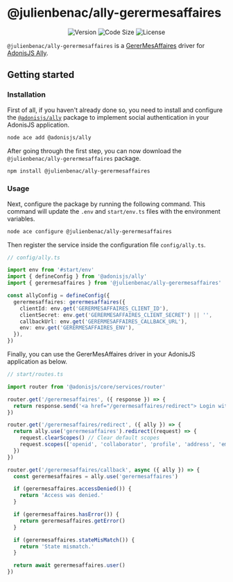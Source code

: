 # @julienbenac/ally-gerermesaffaires

<div align="center">

![Version](https://img.shields.io/npm/v/@julienbenac/ally-gerermesaffaires?style=for-the-badge&colorA=4c566a&colorB=5382a1&logo=npm&logoColor=white)
![Code Size](https://img.shields.io/github/languages/code-size/julienbenac/ally-gerermesaffaires?style=for-the-badge&colorA=4c566a&colorB=ebcb8b&logo=github&logoColor=white)
![License](https://img.shields.io/github/license/julienbenac/ally-gerermesaffaires?style=for-the-badge&colorA=4c566a&colorB=a3be8c)

</div>

`@julienbenac/ally-gerermesaffaires` is a [GererMesAffaires](https://www.gerermesaffaires.com) driver for [AdonisJS Ally](https://docs.adonisjs.com/guides/authentication/social-authentication).

## Getting started

### Installation

First of all, if you haven't already done so, you need to install and configure the [`@adonisjs/ally`](https://www.npmjs.com/package/@adonisjs/ally) package to implement social authentication in your AdonisJS application.

```bash
node ace add @adonisjs/ally
```

After going through the first step, you can now download the `@julienbenac/ally-gerermesaffaires` package.

```bash
npm install @julienbenac/ally-gerermesaffaires
```

### Usage

Next, configure the package by running the following command. This command will update the `.env` and `start/env.ts` files with the environment variables.

```bash
node ace configure @julienbenac/ally-gerermesaffaires
```

Then register the service inside the configuration file `config/ally.ts`.

```ts
// config/ally.ts

import env from '#start/env'
import { defineConfig } from '@adonisjs/ally'
import { gerermesaffaires } from '@julienbenac/ally-gerermesaffaires'

const allyConfig = defineConfig({
  gerermesaffaires: gerermesaffaires({
    clientId: env.get('GERERMESAFFAIRES_CLIENT_ID'),
    clientSecret: env.get('GERERMESAFFAIRES_CLIENT_SECRET') || '',
    callbackUrl: env.get('GERERMESAFFAIRES_CALLBACK_URL'),
    env: env.get('GERERMESAFFAIRES_ENV'),
  }),
})
```

Finally, you can use the GererMesAffaires driver in your AdonisJS application as below.

```ts
// start/routes.ts

import router from '@adonisjs/core/services/router'

router.get('/gerermesaffaires', ({ response }) => {
  return response.send('<a href="/gerermesaffaires/redirect"> Login with GererMesAffaires </a>')
})

router.get('/gerermesaffaires/redirect', ({ ally }) => {
  return ally.use('gerermesaffaires').redirect((request) => {
    request.clearScopes() // Clear default scopes
    request.scopes(['openid', 'collaborator', 'profile', 'address', 'email', 'phone'])
  })
})

router.get('/gerermesaffaires/callback', async ({ ally }) => {
  const gerermesaffaires = ally.use('gerermesaffaires')

  if (gerermesaffaires.accessDenied()) {
    return 'Access was denied.'
  }

  if (gerermesaffaires.hasError()) {
    return gerermesaffaires.getError()
  }

  if (gerermesaffaires.stateMisMatch()) {
    return 'State mismatch.'
  }

  return await gerermesaffaires.user()
})
```
